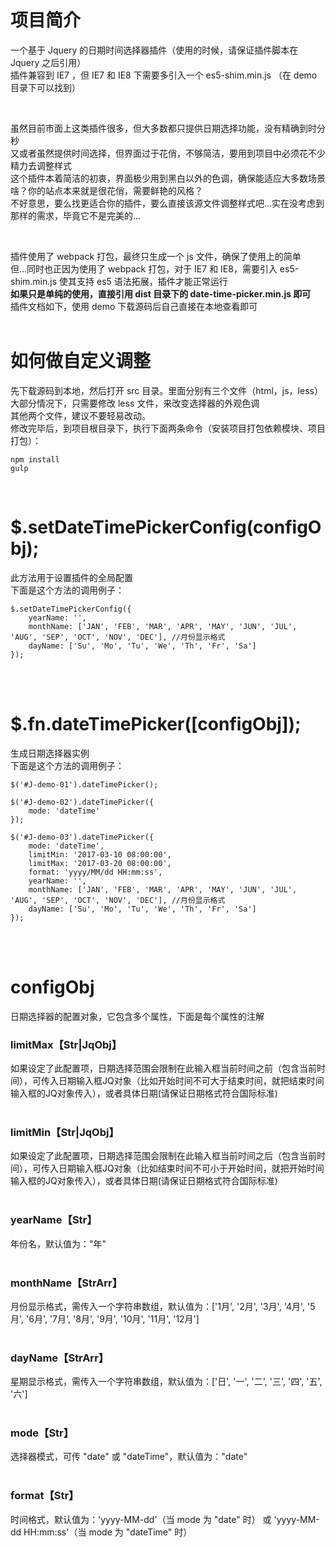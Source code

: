 # 项目简介<br />
一个基于 Jquery 的日期时间选择器插件（使用的时候，请保证插件脚本在 Jquery 之后引用）<br />
插件兼容到 IE7 ，但 IE7 和 IE8 下需要多引入一个 es5-shim.min.js （在 demo 目录下可以找到）<br />

<br />

虽然目前市面上这类插件很多，但大多数都只提供日期选择功能，没有精确到时分秒<br />
又或者虽然提供时间选择，但界面过于花俏，不够简洁，要用到项目中必须花不少精力去调整样式<br />
这个插件本着简洁的初衷，界面极少用到黑白以外的色调，确保能适应大多数场景<br />
啥？你的站点本来就是很花俏，需要鲜艳的风格？<br />
不好意思，要么找更适合你的插件，要么直接该源文件调整样式吧...实在没考虑到那样的需求，毕竟它不是完美的...<br />

<br />


插件使用了 webpack 打包，最终只生成一个 js 文件，确保了使用上的简单<br />
但...同时也正因为使用了 webpack 打包，对于 IE7 和 IE8，需要引入 es5-shim.min.js 使其支持 es5 语法拓展，插件才能正常运行<br />
<b>如果只是单纯的使用，直接引用 dist 目录下的 date-time-picker.min.js 即可</b><br />
插件文档如下，使用 demo 下载源码后自己直接在本地查看即可<br />
<br />

# 如何做自定义调整<br />
先下载源码到本地，然后打开 src 目录。里面分别有三个文件（html，js，less）<br />
大部分情况下，只需要修改 less 文件，来改变选择器的外观色调<br />
其他两个文件，建议不要轻易改动。<br />
修改完毕后，到项目根目录下，执行下面两条命令（安装项目打包依赖模块、项目打包）：<br />
```
npm install
gulp
```
<br />

# $.setDateTimePickerConfig(configObj);<br />
此方法用于设置插件的全局配置<br />
下面是这个方法的调用例子：
```
$.setDateTimePickerConfig({
    yearName: '',
    monthName: ['JAN', 'FEB', 'MAR', 'APR', 'MAY', 'JUN', 'JUL', 'AUG', 'SEP', 'OCT', 'NOV', 'DEC'], //月份显示格式
    dayName: ['Su', 'Mo', 'Tu', 'We', 'Th', 'Fr', 'Sa']
});
```

<br /><br />

# $.fn.dateTimePicker([configObj]);<br />
生成日期选择器实例<br />
下面是这个方法的调用例子：
```
$('#J-demo-01').dateTimePicker();
```

```
$('#J-demo-02').dateTimePicker({
    mode: 'dateTime'
});
```

```
$('#J-demo-03').dateTimePicker({
    mode: 'dateTime',
    limitMin: '2017-03-10 08:00:00',
    limitMax: '2017-03-20 08:00:00',
    format: 'yyyy/MM/dd HH:mm:ss',
    yearName: '',
    monthName: ['JAN', 'FEB', 'MAR', 'APR', 'MAY', 'JUN', 'JUL', 'AUG', 'SEP', 'OCT', 'NOV', 'DEC'], //月份显示格式
    dayName: ['Su', 'Mo', 'Tu', 'We', 'Th', 'Fr', 'Sa']
});
```

<br /><br />

# configObj<br />
日期选择器的配置对象，它包含多个属性，下面是每个属性的注解<br />

### limitMax【Str|JqObj】<br />
如果设定了此配置项，日期选择范围会限制在此输入框当前时间之前（包含当前时间），可传入日期输入框JQ对象（比如开始时间不可大于结束时间，就把结束时间输入框的JQ对象传入），或者具体日期(请保证日期格式符合国际标准)
<br /><br />

### limitMin【Str|JqObj】<br />
如果设定了此配置项，日期选择范围会限制在此输入框当前时间之后（包含当前时间），可传入日期输入框JQ对象（比如结束时间不可小于开始时间，就把开始时间输入框的JQ对象传入），或者具体日期(请保证日期格式符合国际标准)
<br /><br />

### yearName【Str】<br />
年份名，默认值为："年"
<br /><br />

### monthName【StrArr】<br />
月份显示格式，需传入一个字符串数组，默认值为：['1月', '2月', '3月', '4月', '5月', '6月', '7月', '8月', '9月', '10月', '11月', '12月']
<br /><br />

### dayName【StrArr】<br />
星期显示格式，需传入一个字符串数组，默认值为：['日', '一', '二', '三', '四', '五', '六']
<br /><br />

### mode【Str】<br />
选择器模式，可传 "date" 或 "dateTime"，默认值为："date"
<br /><br />

### format【Str】<br />
时间格式，默认值为：'yyyy-MM-dd'（当 mode 为 "date" 时） 或 'yyyy-MM-dd HH:mm:ss'（当 mode 为 "dateTime" 时）
<br /><br />
